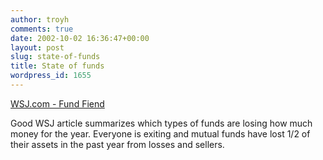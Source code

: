 ```yaml
---
author: troyh
comments: true
date: 2002-10-02 16:36:47+00:00
layout: post
slug: state-of-funds
title: State of funds
wordpress_id: 1655
---
```


[WSJ.com - Fund Fiend](http://online.wsj.com/article/0,,fund_fiend,00.html)


Good WSJ article summarizes which types of funds are losing how much money for the year.  Everyone is exiting and mutual funds have lost 1/2 of their assets in the past year from losses and sellers.
